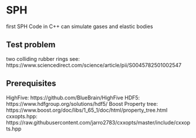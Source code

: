 # SPH
first SPH Code in C++
can simulate gases and elastic bodies

<h2> Test problem </h2>
two colliding rubber rings
see: https://www.sciencedirect.com/science/article/pii/S0045782501002547

<h2> Prerequisites </h2>
HighFive: https://github.com/BlueBrain/HighFive
HDF5: https://www.hdfgroup.org/solutions/hdf5/
Boost Property tree: https://www.boost.org/doc/libs/1_65_1/doc/html/property_tree.html
cxxopts.hpp: https://raw.githubusercontent.com/jarro2783/cxxopts/master/include/cxxopts.hpp
